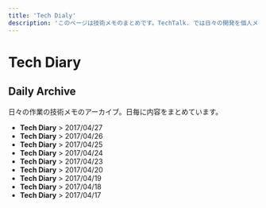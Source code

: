 ```yaml
---
title: 'Tech Dialy'
description: 'このページは技術メモのまとめです。TechTalk. では日々の開発を個人メモとして残しています。将来に向けて技術ノウハウを蓄積することを目的とします。'
---
```


# Tech Diary
## Daily Archive
日々の作業の技術メモのアーカイブ。日毎に内容をまとめています。

* <router-link to="/diary/2018-04-27.html"><b>Tech Diary</b> &gt; 2017/04/27</router-link>
* <router-link to="/diary/2018-04-26.html"><b>Tech Diary</b> &gt; 2017/04/26</router-link>
* <router-link to="/diary/2018-04-25.html"><b>Tech Diary</b> &gt; 2017/04/25</router-link>
* <router-link to="/diary/2018-04-24.html"><b>Tech Diary</b> &gt; 2017/04/24</router-link>
* <router-link to="/diary/2018-04-23.html"><b>Tech Diary</b> &gt; 2017/04/23</router-link>
* <router-link to="/diary/2018-04-20.html"><b>Tech Diary</b> &gt; 2017/04/20</router-link>
* <router-link to="/diary/2018-04-19.html"><b>Tech Diary</b> &gt; 2017/04/19</router-link>
* <router-link to="/diary/2018-04-18.html"><b>Tech Diary</b> &gt; 2017/04/18</router-link>
* <router-link to="/diary/2018-04-17.html"><b>Tech Diary</b> &gt; 2017/04/17</router-link>



